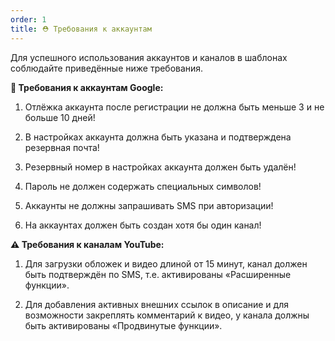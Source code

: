```yaml
---
order: 1
title: ⛑️ Требования к аккаунтам
---
```


Для успешного использования аккаунтов и каналов в шаблонах соблюдайте приведённые ниже требования.

**🛑 Требования к аккаунтам Google:**

1. Отлёжка аккаунта после регистрации не должна быть меньше 3 и не больше 10 дней!

2. В настройках аккаунта должна быть указана и подтверждена резервная почта!

3. Резервный номер в настройках аккаунта должен быть удалён!

4. Пароль не должен содержать специальных символов!

5. Аккаунты не должны запрашивать SMS при авторизации!

6. На аккаунтах должен быть создан хотя бы один канал!



**⚠️ Требования к каналам YouTube:**

1. Для загрузки обложек и видео длиной от 15 минут, канал должен быть подтверждён по SMS, т.е. активированы «Расширенные функции».

2. Для добавления активных внешних ссылок в описание и для возможности закреплять комментарий к видео, у канала должны быть активированы «Продвинутые функции».
